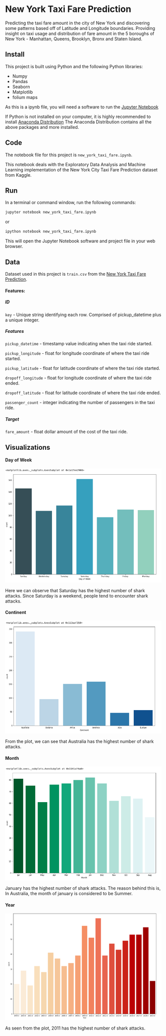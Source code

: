 # New York Taxi Fare Prediction
Predicting the taxi fare amount in the city of New York and discovering some patterns based off of Latitude and Longitude boundaries. Providing insight on taxi usage and distribution of fare amount in the 5 boroughs of New York - Manhattan, Queens, Brooklyn, Bronx and Staten Island.

## Install
This project is built using Python and the following Python libraries:
- Numpy
- Pandas
- Seaborn
- Matplotlib
- folium maps

As this is a ipynb file, you will need a software to run the [Jupyter Notebook](https://github.com/sriganeshlokesh/human_activity_recognition_lstm_keras/blob/master/HAR_LSTM.ipynb)

If Python is not installed on your computer, it is highly recommended to install [Anaconda Distribution](https://www.anaconda.com/distribution/)
The Anaconda Distribution contains all the above packages and more installed.

## Code

The notebook file for this project is `new_york_taxi_fare.ipynb`. 

This notebook deals with the Exploratory Data Analysis and Machine Learning implementation of the New York City Taxi Fare Prediction dataset from Kaggle.

## Run

In a terminal or command window, run the following commands:
```python
jupyter notebook new_york_taxi_fare.ipynb
```
or

```python
ipython notebook new_york_taxi_fare.ipynb
```
This will open the Jupyter Notebook software and project file in your web browser.

## Data

Dataset used in this project is `train.csv` from the [New York Taxi Fare Prediction](https://www.kaggle.com/c/new-york-city-taxi-fare-prediction).


#### Features:

##### ID

`key` - Unique string identifying each row. Comprised of pickup_datetime plus a unique integer.

##### Features

`pickup_datetime` - timestamp value indicating when the taxi ride started.

`pickup_longitude` - float for longitude coordinate of where the taxi ride started.

`pickup_latitude` - float for latitude coordinate of where the taxi ride started.

`dropoff_longitude` - float for longitude coordinate of where the taxi ride ended.

`dropoff_latitude` - float for latitude coordinate of where the taxi ride ended.

`passenger_count` - integer indicating the number of passengers in the taxi ride.

##### Target

`fare_amount` - float dollar amount of the cost of the taxi ride.

## Visualizations

#### Day of Week

![Day of week](https://github.com/sriganeshlokesh/shark_attack_analysis/blob/master/images/day_img.png)

Here we can observe that Saturday has the highest number of shark attacks. Since Saturday is a weekend, people tend to encounter shark attacks.

#### Continent

![Continent](https://github.com/sriganeshlokesh/shark_attack_analysis/blob/master/images/continent_img.png)

From the plot, we can see that Australia has the highest number of shark attacks.

#### Month 

![Month](https://github.com/sriganeshlokesh/shark_attack_analysis/blob/master/images/month_img.png)

January has the highest number of shark attacks. The reason behind this is, In Australia, the month of january is considered to be Summer.

#### Year

![Year](https://github.com/sriganeshlokesh/shark_attack_analysis/blob/master/images/year_img.png)

As seen from the plot, 2011 has the highest number of shark attacks.

